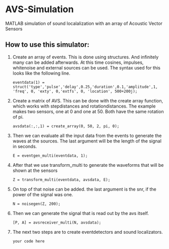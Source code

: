 # AVS-Simulation
MATLAB simulation of sound localalization with an array of Acoustic Vector Sensors

## How to use this simulator:

1) Create an array of events. This is done using structures. And infinitely many can be added afterwards. At this time cosines, impulses, whitenoise and external sources can be used. The syntax used for this looks like the following line.

       eventdata(1) = struct('type','pulse','delay',0.25,'duration',0.1,'amplitude',1, 'freq', 0, 'exty', 0,'extfs', 0, 'location', 500+200j);
        
2) Create a matrix of AVS. This can be done with the create array function, which works with stepdistances and rotationdistances. The example makes two sensors, one at 0 and one at 50. Both have the same rotation of pi.

       avsdata(:,:,1) = create_array(0, 50, 2, pi, 0);

3) Then we can evaluate all the input data from the events to generate the waves at the sources. The last argument will be the length of the signal in seconds. 

       E = eventgen_multi(eventdata, 1);
       
4) After that we use transform_multi to generate the waveforms that will be shown at the sensors
       
       Z = transform_multi(eventdata, avsdata, E);

5) On top of that noise can be added. the last argument is the snr, if the power of the signal was one.

       N = noisegen(Z, 200);
       
6) Then we can generate the signal that is read out by the avs itself. 

       [P, A] = avsreceiver_multi(N, avsdata);

7) The next two steps are to create eventdetectors and sound localizators. 

       your code here
